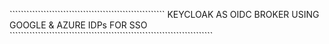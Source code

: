``````````````````````````````````````````````````````` KEYCLOAK AS OIDC BROKER USING GOOGLE & AZURE IDPs FOR SSO ````````````````````````````````````````````````````````````````````````
